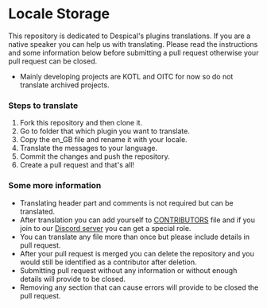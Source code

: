 # Locale Storage
This repository is dedicated to Despical's plugins translations. If you are a native speaker you can help us with translating. Please read the instructions and some information below before submitting a pull request otherwise your pull request can be closed.

* Mainly developing projects are KOTL and OITC for now so do not translate archived projects.

### Steps to translate
1. Fork this repository and then clone it.
2. Go to folder that which plugin you want to translate.
3. Copy the en_GB file and rename it with your locale.
4. Translate the messages to your language.
5. Commit the changes and push the repository.
6. Create a pull request and that's all!

### Some more information
* Translating header part and comments is not required but can be translated.
* After translation you can add yourself to [CONTRIBUTORS](https://github.com/Despical/LocaleStorage/blob/main/CONTRIBUTORS.md) file and if you join to our [Discord server](https://www.discord.gg/rVkaGmyszE) you can get a special role.
* You can translate any file more than once but please include details in pull request.
* After your pull request is merged you can delete the repository and you would still be identified as a contributor after deletion.
* Submitting pull request without any information or without enough details will provide to be closed.
* Removing any section that can cause errors will provide to be closed the pull request.